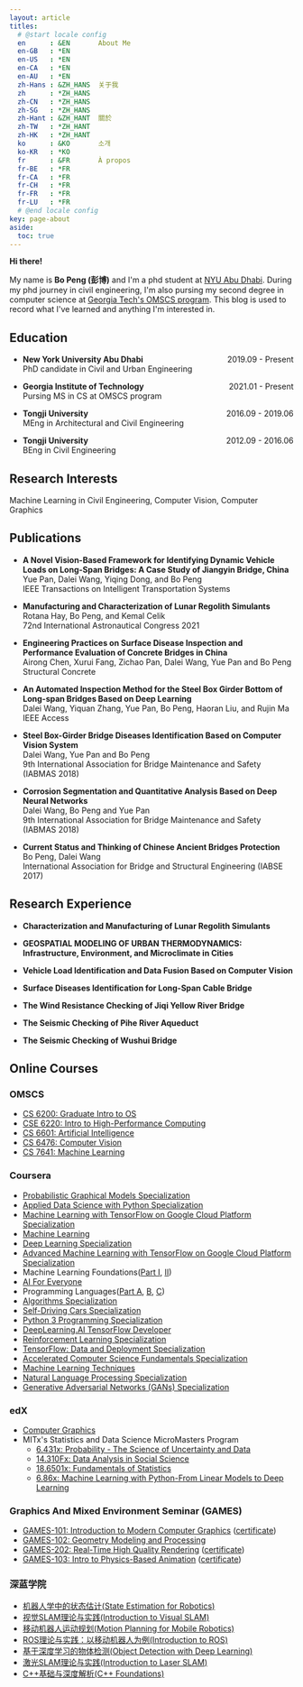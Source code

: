 ```yaml
---
layout: article
titles:
  # @start locale config
  en      : &EN       About Me
  en-GB   : *EN
  en-US   : *EN
  en-CA   : *EN
  en-AU   : *EN
  zh-Hans : &ZH_HANS  关于我
  zh      : *ZH_HANS
  zh-CN   : *ZH_HANS
  zh-SG   : *ZH_HANS
  zh-Hant : &ZH_HANT  關於
  zh-TW   : *ZH_HANT
  zh-HK   : *ZH_HANT
  ko      : &KO       소개
  ko-KR   : *KO
  fr      : &FR       À propos
  fr-BE   : *FR
  fr-CA   : *FR
  fr-CH   : *FR
  fr-FR   : *FR
  fr-LU   : *FR
  # @end locale config
key: page-about
aside:
  toc: true
---
```


**Hi there!**

My name is **Bo Peng (彭博)** and I'm a phd student at [NYU Abu Dhabi](https://nyuad.nyu.edu/en/). During my phd journey in civil engineering, I'm also pursing my second degree in computer science at [Georgia Tech's OMSCS program](https://omscs.gatech.edu/). This blog is used to record what I've learned and anything I'm interested in.

## Education
- **New York University Abu Dhabi** <span style="float:right">2019.09 - Present</span> \
  PhD candidate in Civil and Urban Engineering

- **Georgia Institute of Technology** <span style="float:right">2021.01 - Present</span> \
  Pursing MS in CS at OMSCS program

- **Tongji University** <span style="float:right">2016.09 - 2019.06</span> \
  MEng in Architectural and Civil Engineering 

- **Tongji University** <span style="float:right">2012.09 - 2016.06</span> \
  BEng in Civil Engineering

## Research Interests

Machine Learning in Civil Engineering, 
Computer Vision, 
Computer Graphics

## Publications

- **A Novel Vision-Based Framework for Identifying Dynamic Vehicle Loads on Long-Span Bridges: A Case Study of Jiangyin Bridge, China** \
  Yue Pan, Dalei Wang, Yiqing Dong, and Bo Peng \
  IEEE Transactions on Intelligent Transportation Systems

- **Manufacturing and Characterization of Lunar Regolith Simulants** \
  Rotana Hay, Bo Peng, and Kemal Celik \
  72nd International Astronautical Congress 2021

- **Engineering Practices on Surface Disease Inspection and Performance Evaluation of Concrete Bridges in China** \
  Airong Chen, Xurui Fang, Zichao Pan, Dalei Wang, Yue Pan and Bo Peng \
  Structural Concrete

- **An Automated Inspection Method for the Steel Box Girder Bottom of Long-span Bridges Based on Deep Learning** \
  Dalei Wang, Yiquan Zhang, Yue Pan, Bo Peng, Haoran Liu, and Rujin Ma \
  IEEE Access

- **Steel Box-Girder Bridge Diseases Identification Based on Computer Vision System** \
  Dalei Wang, Yue Pan and Bo Peng \
  9th International Association for Bridge Maintenance and Safety (IABMAS 2018)

- **Corrosion Segmentation and Quantitative Analysis Based on Deep Neural Networks** \
  Dalei Wang, Bo Peng and Yue Pan \
  9th International Association for Bridge Maintenance and Safety (IABMAS 2018)

- **Current Status and Thinking of Chinese Ancient Bridges Protection** \
  Bo Peng, Dalei Wang \
  International Association for Bridge and Structural Engineering (IABSE 2017)


## Research Experience

- **Characterization and Manufacturing of Lunar Regolith Simulants**

- **GEOSPATIAL MODELING OF URBAN THERMODYNAMICS: Infrastructure, Environment, and Microclimate in Cities**

- **Vehicle Load Identification and Data Fusion Based on Computer Vision**

- **Surface Diseases Identification for Long-Span Cable Bridge**

- **The Wind Resistance Checking of Jiqi Yellow River Bridge**

- **The Seismic Checking of Pihe River Aqueduct**

- **The Seismic Checking of Wushui Bridge**

## Online Courses

### OMSCS

- [CS 6200: Graduate Intro to OS](https://omscs.gatech.edu/cs-6200-introduction-operating-systems)
- [CSE 6220: Intro to High-Performance Computing](https://omscs.gatech.edu/cse-6220-intro-hpc)
- [CS 6601: Artificial Intelligence](https://omscs.gatech.edu/cs-6601-artificial-intelligence)
- [CS 6476: Computer Vision](https://omscs.gatech.edu/cs-6476-computer-vision)
- [CS 7641: Machine Learning](https://omscs.gatech.edu/cs-7641-machine-learning)

### Coursera

- [Probabilistic Graphical Models Specialization](https://www.coursera.org/account/accomplishments/specialization/GJGBQCDT5SBN)
- [Applied Data Science with Python Specialization](https://www.coursera.org/account/accomplishments/specialization/EB5H3RH3JCYX)
- [Machine Learning with TensorFlow on Google Cloud Platform Specialization](https://www.coursera.org/account/accomplishments/specialization/V86PDQ73FAZ8)
- [Machine Learning](https://www.coursera.org/account/accomplishments/verify/64EGDCWSG9U8)
- [Deep Learning Specialization](https://www.coursera.org/account/accomplishments/specialization/JNFMNVM28EQB)
- [Advanced Machine Learning with TensorFlow on Google Cloud Platform Specialization](https://www.coursera.org/account/accomplishments/specialization/Q5SHZHKB3UXB)
- Machine Learning Foundations([Part I](https://www.coursera.org/account/accomplishments/verify/MD5PYGJSRHS2), [II](https://www.coursera.org/account/accomplishments/verify/JTLXL6PVYR4Z))
- [AI For Everyone](https://www.coursera.org/account/accomplishments/verify/J79SM79P6BRP)
- Programming Languages([Part A](https://www.coursera.org/account/accomplishments/verify/TG8KAYBVQ8XN), [B](https://www.coursera.org/account/accomplishments/verify/3Z26B4U48M6W), [C](https://www.coursera.org/account/accomplishments/verify/4C3H55AFVZPB))
- [Algorithms Specialization](https://www.coursera.org/account/accomplishments/specialization/8JM43K5JMSG2?utm_medium=certificate&utm_source=link&utm_campaign=copybutton_certificate)
- [Self-Driving Cars Specialization](https://coursera.org/share/530053b05e3585b65b869f68de1c378b)
- [Python 3 Programming Specialization](https://www.coursera.org/account/accomplishments/specialization/NN2V3TNQHDJE?utm_medium=certificate&utm_source=link&utm_campaign=copybutton_certificate&utm_content=cert_image)
- [DeepLearning.AI TensorFlow Developer](https://www.coursera.org/account/accomplishments/specialization/GRH7SZ5Q8AN3?utm_medium=certificate&utm_source=link&utm_campaign=copybutton_certificate)
- [Reinforcement Learning Specialization](https://www.coursera.org/account/accomplishments/specialization/ACF5RTP39TL4?utm_medium=certificate&utm_source=link&utm_campaign=copybutton_certificate)
- [TensorFlow: Data and Deployment Specialization](https://www.coursera.org/account/accomplishments/specialization/6CUL5BFC2KDY)
- [Accelerated Computer Science Fundamentals Specialization](https://www.coursera.org/account/accomplishments/specialization/TPPW7ULRFQWM)
- [Machine Learning Techniques](https://www.coursera.org/account/accomplishments/records/TZZND77JM4WC)
- [Natural Language Processing Specialization](https://www.coursera.org/account/accomplishments/specialization/H4BJ6E5RC8J2)
- [Generative Adversarial Networks (GANs) Specialization](https://www.coursera.org/account/accomplishments/specialization/C3PHRNMFCM4K)

### edX

- [Computer Graphics](https://courses.edx.org/certificates/e945d191df7e474ca5eb34a8eea0fc09)
- MITx's Statistics and Data Science MicroMasters Program
  - [6.431x: Probability - The Science of Uncertainty and Data](https://courses.edx.org/certificates/a3aefb59a2bb475ca26bd82bd43ef415)
  - [14.310Fx: Data Analysis in Social Science](https://courses.edx.org/certificates/5af507dff5514989841bce1a6c5d1ac7)
  - [18.6501x: Fundamentals of Statistics](https://courses.edx.org/certificates/1783bf04e0c14829a4441dea6352d633)
  - [6.86x: Machine Learning with Python-From Linear Models to Deep Learning](https://courses.edx.org/certificates/89370aa3297745c19c3e88a7985ee688)


### Graphics And Mixed Environment Seminar (GAMES)

- [GAMES-101: Introduction to Modern Computer Graphics](https://sites.cs.ucsb.edu/~lingqi/teaching/games101.html) ([certificate](https://drive.google.com/file/d/1sFM-XCCETFKUXzpLc7QV5fH6Aa6_-oGl/view?usp=sharing))
- [GAMES-102: Geometry Modeling and Processing](http://staff.ustc.edu.cn/~lgliu/Courses/GAMES102_2020/default.html)
- [GAMES-202: Real-Time High Quality Rendering](https://sites.cs.ucsb.edu/~lingqi/teaching/games202.html) ([certificate](https://drive.google.com/file/d/1vTDse2jZ0vbBUEShygA8kdeu2DjF2FeS/view?usp=sharing))
- [GAMES-103: Intro to Physics-Based Animation](http://games-cn.org/games103/) ([certificate](https://drive.google.com/file/d/1Z0DoKhcsDher6W_PLvPhazSlsAaF5x0r/view?usp=sharing))

### 深蓝学院

- [机器人学中的状态估计(State Estimation for Robotics)](https://drive.google.com/file/d/15kC1DwbkPKjwmURQ2j-krpxXRgayqoWh/view)
- [视觉SLAM理论与实践(Introduction to Visual SLAM)](https://drive.google.com/file/d/1zJmIHwe-A55HYZPpHbvPTlzJh1nDd2Tb/view)
- [移动机器人运动规划(Motion Planning for Mobile Robotics)](https://drive.google.com/file/d/17Ou80-BUz0Ug56jqK8XtM3EeZZpUcfQo/view)
- [ROS理论与实践：以移动机器人为例(Introduction to ROS)](https://drive.google.com/file/d/1zmaeH0U_E0I9dqRlq0TO1aGBn57ve0Ho/view)
- [基于深度学习的物体检测(Object Detection with Deep Learning)](https://drive.google.com/file/d/1zmaeH0U_E0I9dqRlq0TO1aGBn57ve0Ho/view)
- [激光SLAM理论与实践(Introduction to Laser SLAM)](https://drive.google.com/file/d/1I9WT7E_g86ECZW-JDgEdE6FQvcw-Q1iE/view?usp=sharing)
- [C++基础与深度解析(C++ Foundations)](https://drive.google.com/file/d/1El-f9eVBg9t6f58xb_t3BqZHQBa6DSI6/view?usp=sharing)
<!-- - [图深度学习理论与实践(Deep Learning on Graphs)](https://drive.google.com/file/d/1El-f9eVBg9t6f58xb_t3BqZHQBa6DSI6/view?usp=sharing) -->
